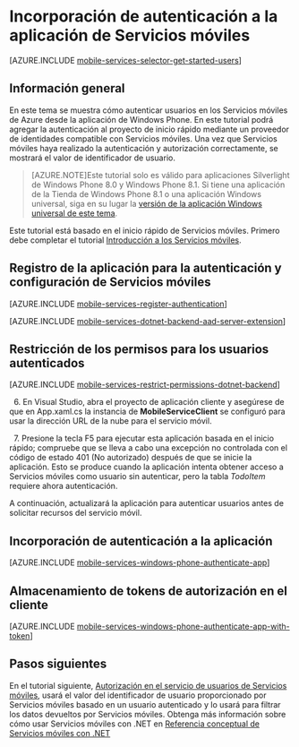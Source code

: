 <properties 
	pageTitle="Incorporación de autenticación a la aplicación Windows Phone Silverlight | Microsoft Azure" 
	description="Obtenga información acerca de cómo utilizar Servicios móviles para autenticar usuarios de su aplicación de Windows Phone Silverlight a través de una variedad de proveedores de identidad, incluidos Google, Facebook, Twitter y cuenta de Microsoft." 
	services="mobile-services" 
	documentationCenter="windows" 
	authors="ggailey777" 
	manager="dwrede" 
	editor=""/>

<tags 
	ms.service="mobile-services" 
	ms.workload="mobile" 
	ms.tgt_pltfrm="mobile-windows-phone" 
	ms.devlang="dotnet" 
	ms.topic="article" 
	ms.date="07/21/2015" 
	ms.author="glenga"/>

# Incorporación de autenticación a la aplicación de Servicios móviles

[AZURE.INCLUDE [mobile-services-selector-get-started-users](../../includes/mobile-services-selector-get-started-users.md)]

## Información general

En este tema se muestra cómo autenticar usuarios en los Servicios móviles de Azure desde la aplicación de Windows Phone. En este tutorial podrá agregar la autenticación al proyecto de inicio rápido mediante un proveedor de identidades compatible con Servicios móviles. Una vez que Servicios móviles haya realizado la autenticación y autorización correctamente, se mostrará el valor de identificador de usuario.

>[AZURE.NOTE]Este tutorial solo es válido para aplicaciones Silverlight de Windows Phone 8.0 y Windows Phone 8.1. Si tiene una aplicación de la Tienda de Windows Phone 8.1 o una aplicación Windows universal, siga en su lugar la [versión de la aplicación Windows universal de este tema](mobile-services-dotnet-backend-windows-universal-dotnet-get-started-users.md).

Este tutorial está basado en el inicio rápido de Servicios móviles. Primero debe completar el tutorial [Introducción a los Servicios móviles].

## Registro de la aplicación para la autenticación y configuración de Servicios móviles

[AZURE.INCLUDE [mobile-services-register-authentication](../../includes/mobile-services-register-authentication.md)]

[AZURE.INCLUDE [mobile-services-dotnet-backend-aad-server-extension](../../includes/mobile-services-dotnet-backend-aad-server-extension.md)]

##  Restricción de los permisos para los usuarios autenticados

[AZURE.INCLUDE [mobile-services-restrict-permissions-dotnet-backend](../../includes/mobile-services-restrict-permissions-dotnet-backend.md)]

&nbsp;&nbsp;6. En Visual Studio, abra el proyecto de aplicación cliente y asegúrese de que en App.xaml.cs la instancia de **MobileServiceClient** se configuró para usar la dirección URL de la nube para el servicio móvil.

&nbsp;&nbsp;7. Presione la tecla F5 para ejecutar esta aplicación basada en el inicio rápido; compruebe que se lleva a cabo una excepción no controlada con el código de estado 401 (No autorizado) después de que se inicie la aplicación. Esto se produce cuando la aplicación intenta obtener acceso a Servicios móviles como usuario sin autenticar, pero la tabla *TodoItem* requiere ahora autenticación.

A continuación, actualizará la aplicación para autenticar usuarios antes de solicitar recursos del servicio móvil.

## Incorporación de autenticación a la aplicación

[AZURE.INCLUDE [mobile-services-windows-phone-authenticate-app](../../includes/mobile-services-windows-phone-authenticate-app.md)]

## Almacenamiento de tokens de autorización en el cliente

[AZURE.INCLUDE [mobile-services-windows-phone-authenticate-app-with-token](../../includes/mobile-services-windows-phone-authenticate-app-with-token.md)]

##  Pasos siguientes

En el tutorial siguiente, [Autorización en el servicio de usuarios de Servicios móviles][Authorize users with scripts], usará el valor del identificador de usuario proporcionado por Servicios móviles basado en un usuario autenticado y lo usará para filtrar los datos devueltos por Servicios móviles. Obtenga más información sobre cómo usar Servicios móviles con .NET en [Referencia conceptual de Servicios móviles con .NET]

<!-- Anchors. -->


<!-- URLs. -->
[Submit an app page]: http://go.microsoft.com/fwlink/p/?LinkID=266582
[My Applications]: http://go.microsoft.com/fwlink/p/?LinkId=262039
[Live SDK for Windows]: http://go.microsoft.com/fwlink/p/?LinkId=262253
[Single sign-on for Windows Phone apps by using Live Connect]: mobile-services-windows-phone-single-sign-on.md
[Introducción a los Servicios móviles]: ../mobile-services-dotnet-backend-windows-phone-get-started.md
[Get started with data]: mobile-services-dotnet-backend-windows-phone-get-started-data.md
[Get started with authentication]: mobile-services-dotnet-backend-windows-phone-get-started-users.md
[Get started with push notifications]: mobile-services-dotnet-backend-windows-phone-get-started-push.md
[Authorize users with scripts]: ../mobile-services-dotnet-backend-windows-phone-authorize-users-in-scripts.md
[JavaScript and HTML]: ../mobile-services-dotnet-backend-windows-store-javascript-get-started-users.md

[Azure Management Portal]: https://manage.windowsazure.com/
[Referencia conceptual de Servicios móviles con .NET]: mobile-services-windows-dotnet-how-to-use-client-library.md
[Register your Windows Store app package for Microsoft authentication]: ../mobile-services-how-to-register-store-app-package-microsoft-authentication.md
 

<!---HONumber=August15_HO8-->